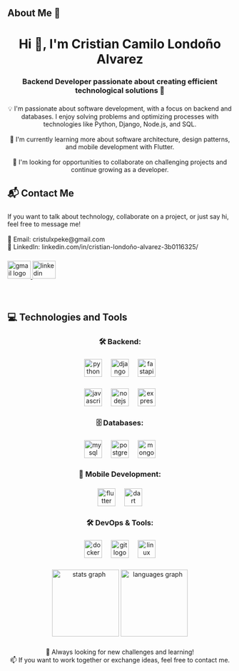 <h2 align="left">About Me 👋</h2>

###

<h1 align="center">Hi 👋, I'm Cristian Camilo Londoño Alvarez</h1>

###

<h3 align="center">Backend Developer passionate about creating efficient technological solutions 🚀</h3>

###

<p align="center">💡 I'm passionate about software development, with a focus on backend and databases. I enjoy solving problems and optimizing processes with technologies like Python, Django, Node.js, and SQL.<br><br>🌱 I'm currently learning more about software architecture, design patterns, and mobile development with Flutter.<br><br>🔎 I'm looking for opportunities to collaborate on challenging projects and continue growing as a developer.</p>

###

<h2 align="left">📬 Contact Me</h2>

###

<p align="left">If you want to talk about technology, collaborate on a project, or just say hi, feel free to message me!<br><br>📩 Email: cristulxpeke@gmail.com<br>🔗 LinkedIn: linkedin.com/in/cristian-londoño-alvarez-3b0116325/</p>

###

<div align="left">
  <a href="cristulxpeke@gmail.com" target="_blank">
    <img src="https://raw.githubusercontent.com/maurodesouza/profile-readme-generator/master/src/assets/icons/social/gmail/default.svg" width="52" height="40" alt="gmail logo"  />
  </a>
  <a href="linkedin.com/in/cristian-londoño-alvarez-3b0116325" target="_blank">
    <img src="https://raw.githubusercontent.com/maurodesouza/profile-readme-generator/master/src/assets/icons/social/linkedin/default.svg" width="52" height="40" alt="linkedin logo"  />
  </a>
</div>

###

<br clear="both">

<h2 align="left">💻 Technologies and Tools</h2>

###

<h3 align="center">🛠️ Backend:</h3>

###

<div align="center">
  <img src="https://skillicons.dev/icons?i=py" height="40" alt="python logo"  />
  <img width="12" />
  <img src="https://skillicons.dev/icons?i=django" height="40" alt="django logo"  />
  <img width="12" />
  <img src="https://skillicons.dev/icons?i=fastapi" height="40" alt="fastapi logo"  />
</div>

###

<div align="center">
  <img src="https://skillicons.dev/icons?i=js" height="40" alt="javascript logo"  />
  <img width="12" />
  <img src="https://skillicons.dev/icons?i=nodejs" height="40" alt="nodejs logo"  />
  <img width="12" />
  <img src="https://skillicons.dev/icons?i=express" height="40" alt="express logo"  />
</div>

###

<h3 align="center">🗄️ Databases:</h3>

###

<div align="center">
  <img src="https://skillicons.dev/icons?i=mysql" height="40" alt="mysql logo"  />
  <img width="12" />
  <img src="https://skillicons.dev/icons?i=postgres" height="40" alt="postgresql logo"  />
  <img width="12" />
  <img src="https://skillicons.dev/icons?i=mongodb" height="40" alt="mongodb logo"  />
</div>

###

<h3 align="center">📱 Mobile Development:</h3>

###

<div align="center">
  <img src="https://skillicons.dev/icons?i=flutter" height="40" alt="flutter logo"  />
  <img width="12" />
  <img src="https://skillicons.dev/icons?i=dart" height="40" alt="dart logo"  />
</div>

###

<h3 align="center">🛠️ DevOps & Tools:</h3>

###

<div align="center">
  <img src="https://skillicons.dev/icons?i=docker" height="40" alt="docker logo"  />
  <img width="12" />
  <img src="https://skillicons.dev/icons?i=git" height="40" alt="git logo"  />
  <img width="12" />
  <img src="https://skillicons.dev/icons?i=linux" height="40" alt="linux logo"  />
</div>

###

<div align="center">
  <img src="https://github-readme-stats.vercel.app/api?username=CamiloLondono&hide_title=false&hide_rank=false&show_icons=true&include_all_commits=true&count_private=true&disable_animations=false&theme=radical&locale=en&hide_border=false&order=1" height="150" alt="stats graph"  />
  <img src="https://github-readme-stats.vercel.app/api/top-langs?username=CamiloLondono&locale=en&hide_title=false&layout=compact&card_width=320&langs_count=5&theme=radical&hide_border=false&order=2" height="150" alt="languages graph"  />
</div>

###

<p align="center">🚀 Always looking for new challenges and learning!<br>📫 If you want to work together or exchange ideas, feel free to contact me.</p>

###

